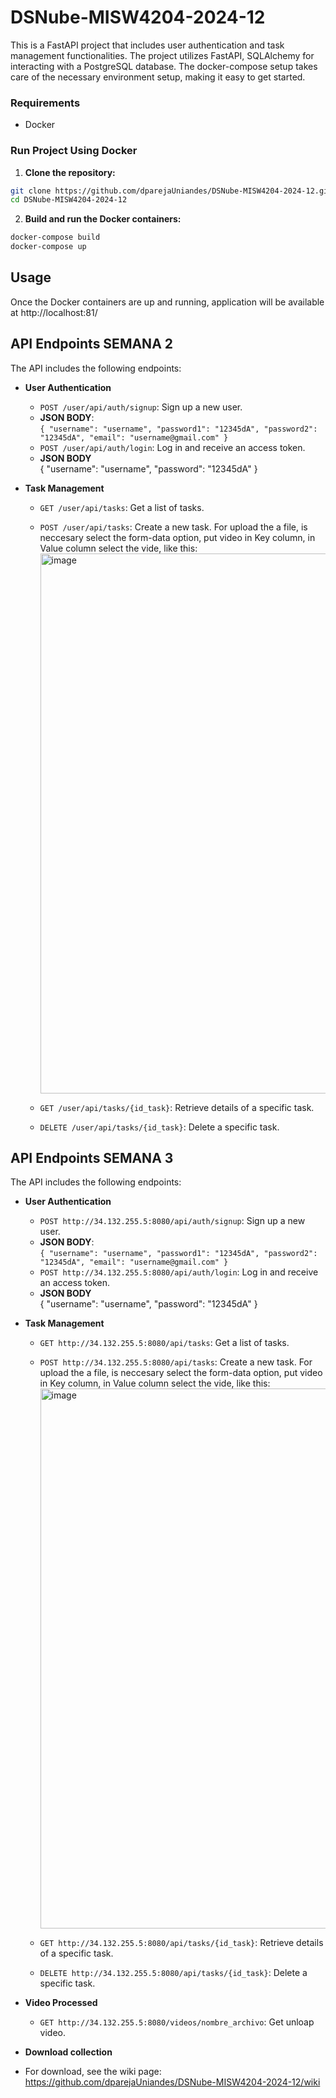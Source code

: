# DSNube-MISW4204-2024-12

This is a FastAPI project that includes user authentication and task management functionalities. The project utilizes FastAPI, SQLAlchemy for interacting with a PostgreSQL database. The docker-compose setup takes care of the necessary environment setup, making it easy to get started.

### Requirements

- Docker

### Run Project Using Docker

1. **Clone the repository:**
```bash
git clone https://github.com/dparejaUniandes/DSNube-MISW4204-2024-12.git
cd DSNube-MISW4204-2024-12
```

2. **Build and run the Docker containers:**
```bash
docker-compose build
docker-compose up
```

## Usage

Once the Docker containers are up and running, application will be available at http://localhost:81/

## API Endpoints SEMANA 2

The API includes the following endpoints:

- **User Authentication**
    - `POST /user/api/auth/signup`: Sign up a new user.
    - **JSON BODY**: <br>
        `{
    "username": "username",
    "password1": "12345dA",
    "password2": "12345dA",
    "email": "username@gmail.com"
}`
    - `POST /user/api/auth/login`: Log in and receive an access token.
    - **JSON BODY** <br>
    {
    "username": "username",
    "password": "12345dA"
}

- **Task Management**
    - `GET /user/api/tasks`: Get a list of tasks.
    - `POST /user/api/tasks`: Create a new task. For upload the a file, is neccesary select the form-data option, put video in Key column, in Value column select the vide, like this:<img width="864" alt="image" src="https://github.com/dparejaUniandes/DSNube-MISW4204-2024-12/assets/142551793/2f5e3962-2e68-41ba-929a-1d4ece27af59">

    - `GET /user/api/tasks/{id_task}`: Retrieve details of a specific task.
    - `DELETE /user/api/tasks/{id_task}`: Delete a specific task.

## API Endpoints SEMANA 3

The API includes the following endpoints:

- **User Authentication**
    - `POST http://34.132.255.5:8080/api/auth/signup`: Sign up a new user.
    - **JSON BODY**: <br>
        `{
    "username": "username",
    "password1": "12345dA",
    "password2": "12345dA",
    "email": "username@gmail.com"
}`
    - `POST http://34.132.255.5:8080/api/auth/login`: Log in and receive an access token.
    - **JSON BODY** <br>
    {
    "username": "username",
    "password": "12345dA"
}

- **Task Management**
    - `GET http://34.132.255.5:8080/api/tasks`: Get a list of tasks.
    - `POST http://34.132.255.5:8080/api/tasks`: Create a new task. For upload the a file, is neccesary select the form-data option, put video in Key column, in Value column select the vide, like this:<img width="864" alt="image" src="https://github.com/dparejaUniandes/DSNube-MISW4204-2024-12/assets/142551793/2f5e3962-2e68-41ba-929a-1d4ece27af59">

    - `GET http://34.132.255.5:8080/api/tasks/{id_task}`: Retrieve details of a specific task.
    - `DELETE http://34.132.255.5:8080/api/tasks/{id_task}`: Delete a specific task.
	
- **Video Processed**	
	- `GET http://34.132.255.5:8080/videos/nombre_archivo`: Get unloap video.

 - **Download collection**
 - For download, see the wiki page: https://github.com/dparejaUniandes/DSNube-MISW4204-2024-12/wiki
